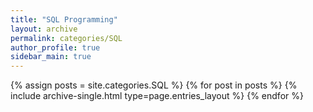 ```yaml
---
title: "SQL Programming"
layout: archive
permalink: categories/SQL
author_profile: true
sidebar_main: true
---
```


{% assign posts = site.categories.SQL %}
{% for post in posts %} {% include archive-single.html type=page.entries_layout %} {% endfor %}
